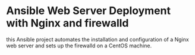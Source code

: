 # Ansible Web Server Deployment with Nginx and firewalld

this Ansible project automates the installation and configuration of a Nginx web server and sets up the firewalld on a CentOS machine.


